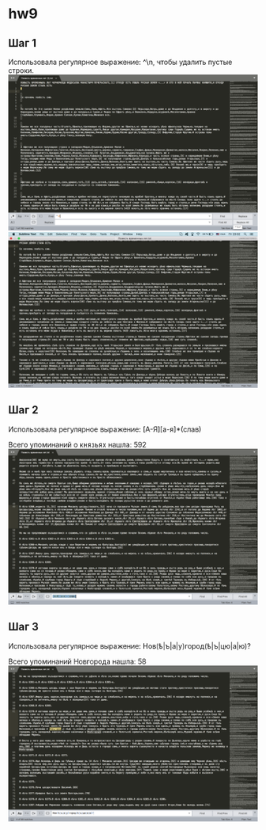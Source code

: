 # hw9
## Шаг 1
Использовала регулярное выражение: ^\n, чтобы удалить пустые строки.
![](https://github.com/maryezhova/hw9/blob/master/screenshot1.png)
![](https://github.com/maryezhova/hw9/blob/master/screenshot2.png)
## Шаг 2
Использовала регулярное выражение: [А-Я][а-я]*(слав)

Всего упоминаний о князьях нашла: 592
![](https://github.com/maryezhova/hw9/blob/master/screenshot3.png)
## Шаг 3
Использовала регулярное выражение: Нов(ѣ|ъ|а|у)город(ѣ|ъ|цю|а|ю)?

Всего упоминаний Новгорода нашла: 58
![](https://github.com/maryezhova/hw9/blob/master/screenshot4.png)
